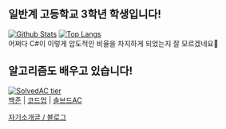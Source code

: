 ## 일반계 고등학교 3학년 학생입니다!

[![Github Stats](https://github-readme-stats.vercel.app/api?username=koder0205&hide=contribs)](https://github.com/anuraghazra/github-readme-stats)
[![Top Langs](https://github-readme-stats.vercel.app/api/top-langs/?username=koder0205&layout=compact&hide=csharp)](https://github.com/anuraghazra/github-readme-stats)  
어쩌다 C#이 이렇게 압도적인 비율을 차지하게 되었는지 잘 모르겠네요🤔

## 알고리즘도 배우고 있습니다!
 
[![SolvedAC tier](http://mazassumnida.wtf/api/generate_badge?boj=koder0205)](https://solved.ac/koder0205)  
[백준](https://www.acmicpc.net/user/koder0205) | [코드업](https://codeup.kr/userinfo.php?user=koder0205) |  [솔브드AC](https://solved.ac/profile/koder0205)

[자기소개글 / 블로그](https://blog.koderpark.dev/79)
